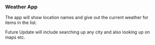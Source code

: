 ### Weather App

The app will show location names and give out the current weather for items in the list.

Future Update will include searching up any city and also looking up on maps etc.
